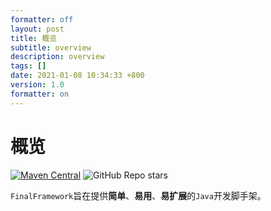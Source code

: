 ```yaml
---
formatter: off
layout: post
title: 概览 
subtitle: overview 
description: overview 
tags: [] 
date: 2021-01-08 10:34:33 +800 
version: 1.0
formatter: on
---
```


# 概览 

[![Maven Central](https://img.shields.io/maven-central/v/org.ifinal.finalframework.frameworks/final-frameworks?label=maven&color=success)](https://mvnrepository.com/search?q=org.ifinal.finalframework)
![GitHub Repo stars](https://img.shields.io/github/stars/likly/final-frameworks)


`FinalFramework`旨在提供**简单**、**易用**、**易扩展**的`Java`开发脚手架。